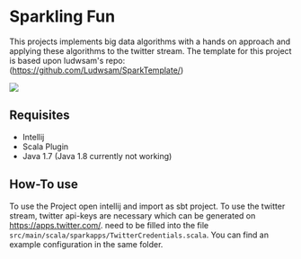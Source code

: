 # Sparkling Fun



This projects implements big data algorithms with a hands on approach and applying these algorithms to the twitter stream. 
The template for this project is based upon ludwsam's repo: (https://github.com/Ludwsam/SparkTemplate/)

![](https://raw.githubusercontent.com/wiki/ktugan/SparklingFun/screenshot-running.png)

## Requisites
- Intellij
- Scala Plugin
- Java 1.7 (Java 1.8 currently not working)

## How-To use
To use the Project open intellij and import as sbt project.
To use the twitter stream, twitter api-keys are necessary
which can be generated on <https://apps.twitter.com/>.
need to be filled into the file ```src/main/scala/sparkapps/TwitterCredentials.scala```.
You can find an example configuration in the same folder.

